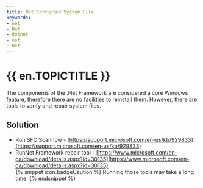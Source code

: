```yaml
---
title: Net Corrupted System File
keywords:
- net
- Net
- dotnet
- net
- Net
---
```

# {{ en.TOPICTITLE }}
The components of the .Net Framework are considered a core Windows feature, therefore there are no facilities to reinstall them. However, there are tools to verify and repair system files.
## Solution
* Run SFC Scannow - [https://support.microsoft.com/en-us/kb/929833](https://support.microsoft.com/en-us/kb/929833)
* RunNet Framework repair tool - [https://www.microsoft.com/en-ca/download/details.aspx?id=30135](https://www.microsoft.com/en-ca/download/details.aspx?id=30135)  
{% snippet icon.badgeCaution %}
Running those tools may take a long time.
{% endsnippet %}
